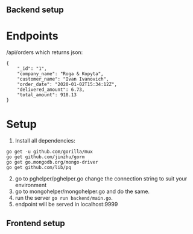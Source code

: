 ## Backend setup

# Endpoints

/api/orders which returns json:
```
{
    "_id": "1",
    "company_name": "Roga & Kopyta",
    "customer_name": "Ivan Ivanovich",
    "order_date": "2020-01-02T15:34:12Z",
    "delivered_amount": 6.73,
    "total_amount": 918.13
}
```

# Setup

1. Install all dependencies:
```
go get -u github.com/gorilla/mux
go get github.com/jinzhu/gorm
go get go.mongodb.org/mongo-driver
go get github.com/lib/pq
```

2. go to pghelper/pghelper.go change the connection string to suit your environment
3. go to mongohelper/mongohelper.go and do the same.
4. run the server `go run backend/main.go`.
5. endpoint will be served in localhost:9999

## Frontend setup